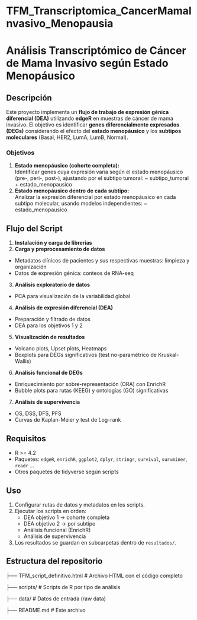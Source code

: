# TFM_Transcriptomica_CancerMamaInvasivo_Menopausia
# Análisis Transcriptómico de Cáncer de Mama Invasivo según Estado Menopáusico

## Descripción
Este proyecto implementa un **flujo de trabajo de expresión génica diferencial (DEA)** utilizando **edgeR** en muestras de cáncer de mama invasivo. El objetivo es identificar **genes diferencialmente expresados (DEGs)** considerando el efecto del **estado menopáusico** y los **subtipos moleculares** (Basal, HER2, LumA, LumB, Normal).

### Objetivos
1. **Estado menopáusico (cohorte completa):**  
   Identificar genes cuya expresión varía según el estado menopáusico (pre-, peri-, post-), ajustando por el subtipo tumoral: ~ subtipo_tumoral + estado_menopausico
2. **Estado menopáusico dentro de cada subtipo:**  
Analizar la expresión diferencial por estado menopáusico en cada subtipo molecular, usando modelos independientes: ~ estado_menopausico

## Flujo del Script
1. **Instalación y carga de librerías**  
2. **Carga y preprocesamiento de datos**  
- Metadatos clínicos de pacientes y sus respectivas muestras: limpieza y organización  
- Datos de expresión génica: conteos de RNA-seq  
3. **Análisis exploratorio de datos**  
- PCA para visualización de la variabilidad global  
4. **Análisis de expresión diferencial (DEA)**  
- Preparación y filtrado de datos  
- DEA para los objetivos 1 y 2  
5. **Visualización de resultados**  
- Volcano plots, Upset plots, Heatmaps  
- Boxplots para DEGs significativos (test no-paramétrico de Kruskal-Wallis) 
6. **Análisis funcional de DEGs**  
- Enriquecimiento por sobre-representación (ORA) con EnrichR  
- Bubble plots para rutas (KEEG) y ontologías (GO) significativas
7. **Análisis de supervivencia**  
- OS, DSS, DFS, PFS  
- Curvas de Kaplan-Meier y test de Log-rank

## Requisitos
- R >= 4.2  
- Paquetes: `edgeR`, `enrichR`, `ggplot2`, `dplyr`, `stringr`, `survival`, `survminer`, `readr` ...  
- Otros paquetes de tidyverse según scripts
  
## Uso
1. Configurar rutas de datos y metadatos en los scripts.  
2. Ejecutar los scripts en orden:  
   - DEA objetivo 1 → cohorte completa  
   - DEA objetivo 2 → por subtipo  
   - Análisis funcional (EnrichR)  
   - Análisis de supervivencia  
3. Los resultados se guardan en subcarpetas dentro de `resultados/`.

## Estructura del repositorio
├── TFM_script_definitivo.html # Archivo HTML con el código completo

├── scripts/ # Scripts de R por tipo de análisis

├── data/ # Datos de entrada (raw data)

├── README.md # Este archivo
